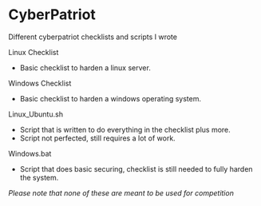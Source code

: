 # CyberPatriot
Different cyberpatriot checklists and scripts I wrote

Linux Checklist
- Basic checklist to harden a linux server.

Windows Checklist
- Basic checklist to harden a windows operating system.

Linux_Ubuntu.sh
- Script that is written to do everything in the checklist plus more.
- Script not perfected, still requires a lot of work.

Windows.bat
- Script that does basic securing, checklist is still needed to fully harden the system.

*Please note that none of these are meant to be used for competition*
